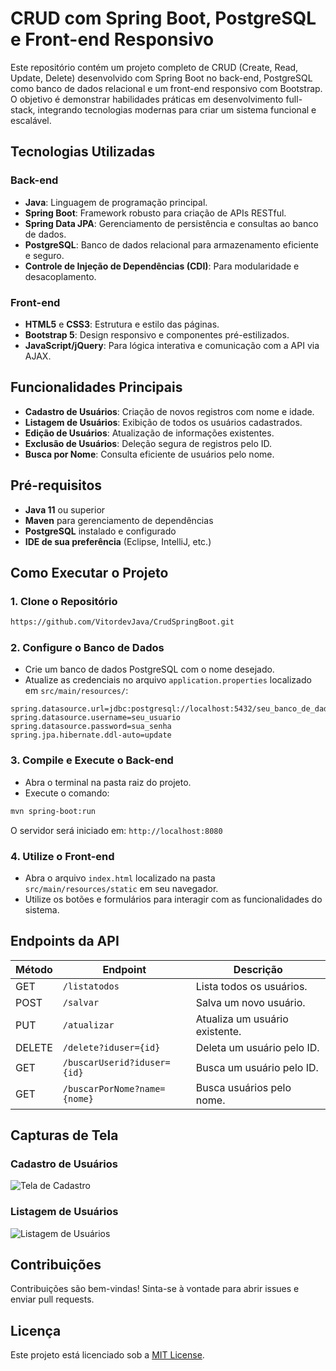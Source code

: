 # CRUD com Spring Boot, PostgreSQL e Front-end Responsivo

Este repositório contém um projeto completo de CRUD (Create, Read, Update, Delete) desenvolvido com Spring Boot no back-end, PostgreSQL como banco de dados relacional e um front-end responsivo com Bootstrap. O objetivo é demonstrar habilidades práticas em desenvolvimento full-stack, integrando tecnologias modernas para criar um sistema funcional e escalável.

## **Tecnologias Utilizadas**

### **Back-end**
- **Java**: Linguagem de programação principal.
- **Spring Boot**: Framework robusto para criação de APIs RESTful.
- **Spring Data JPA**: Gerenciamento de persistência e consultas ao banco de dados.
- **PostgreSQL**: Banco de dados relacional para armazenamento eficiente e seguro.
- **Controle de Injeção de Dependências (CDI)**: Para modularidade e desacoplamento.

### **Front-end**
- **HTML5** e **CSS3**: Estrutura e estilo das páginas.
- **Bootstrap 5**: Design responsivo e componentes pré-estilizados.
- **JavaScript/jQuery**: Para lógica interativa e comunicação com a API via AJAX.

## **Funcionalidades Principais**
- **Cadastro de Usuários**: Criação de novos registros com nome e idade.
- **Listagem de Usuários**: Exibição de todos os usuários cadastrados.
- **Edição de Usuários**: Atualização de informações existentes.
- **Exclusão de Usuários**: Deleção segura de registros pelo ID.
- **Busca por Nome**: Consulta eficiente de usuários pelo nome.

## **Pré-requisitos**
- **Java 11** ou superior
- **Maven** para gerenciamento de dependências
- **PostgreSQL** instalado e configurado
- **IDE de sua preferência** (Eclipse, IntelliJ, etc.)

## **Como Executar o Projeto**

### **1. Clone o Repositório**
```bash
https://github.com/VitordevJava/CrudSpringBoot.git
```

### **2. Configure o Banco de Dados**
- Crie um banco de dados PostgreSQL com o nome desejado.
- Atualize as credenciais no arquivo `application.properties` localizado em `src/main/resources/`:
```properties
spring.datasource.url=jdbc:postgresql://localhost:5432/seu_banco_de_dados
spring.datasource.username=seu_usuario
spring.datasource.password=sua_senha
spring.jpa.hibernate.ddl-auto=update
```

### **3. Compile e Execute o Back-end**
- Abra o terminal na pasta raiz do projeto.
- Execute o comando:
```bash
mvn spring-boot:run
```
O servidor será iniciado em: `http://localhost:8080`

### **4. Utilize o Front-end**
- Abra o arquivo `index.html` localizado na pasta `src/main/resources/static` em seu navegador.
- Utilize os botões e formulários para interagir com as funcionalidades do sistema.

## **Endpoints da API**

| Método   | Endpoint              | Descrição                         |
|----------|-----------------------|-----------------------------------|
| GET      | `/listatodos`         | Lista todos os usuários.          |
| POST     | `/salvar`             | Salva um novo usuário.            |
| PUT      | `/atualizar`          | Atualiza um usuário existente.    |
| DELETE   | `/delete?iduser={id}` | Deleta um usuário pelo ID.        |
| GET      | `/buscarUserid?iduser={id}` | Busca um usuário pelo ID.        |
| GET      | `/buscarPorNome?name={nome}` | Busca usuários pelo nome.       |

## **Capturas de Tela**

### Cadastro de Usuários
![Tela de Cadastro](https://via.placeholder.com/800x400?text=Tela+de+Cadastro)

### Listagem de Usuários
![Listagem de Usuários](https://via.placeholder.com/800x400?text=Listagem+de+Usu%C3%A1rios)

## **Contribuições**
Contribuições são bem-vindas! Sinta-se à vontade para abrir issues e enviar pull requests.

## **Licença**
Este projeto está licenciado sob a [MIT License](LICENSE).

